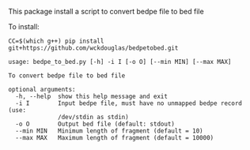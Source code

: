 This package install a script to convert bedpe file to bed file

To install:
```
CC=$(which g++) pip install git+https://github.com/wckdouglas/bedpetobed.git
```

```
usage: bedpe_to_bed.py [-h] -i I [-o O] [--min MIN] [--max MAX]

To convert bedpe file to bed file

optional arguments:
  -h, --help  show this help message and exit
  -i I        Input bedpe file, must have no unmapped bedpe record (use:
              /dev/stdin as stdin)
  -o O        Output bed file (default: stdout)
  --min MIN   Minimum length of fragment (default = 10)
  --max MAX   Maximum length of fragment (default = 10000)
```
